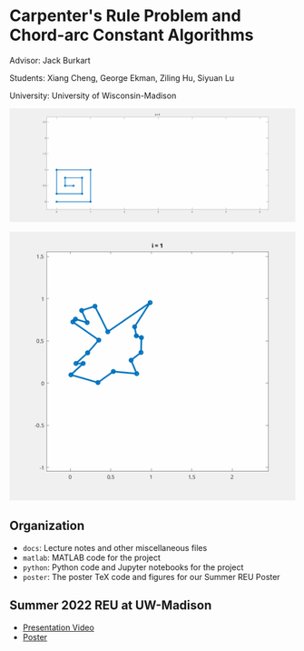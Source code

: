 # Carpenter's Rule Problem and Chord-arc Constant Algorithms

Advisor: Jack Burkart

Students: Xiang Cheng, George Ekman, Ziling Hu, Siyuan Lu

University: University of Wisconsin-Madison

![Spiral Expansion](spiral_expand.gif)

![Random Polygon Expansion](rand_expand.gif)

## Organization

- `docs`: Lecture notes and other miscellaneous files
- `matlab`: MATLAB code for the project
- `python`: Python code and Jupyter notebooks for the project
- `poster`: The poster TeX code and figures for our Summer REU Poster

## Summer 2022 REU at UW-Madison

- [Presentation Video](https://youtu.be/63-uckn3nbU)
- [Poster](poster/Carpenter_s_Rule.pdf)
